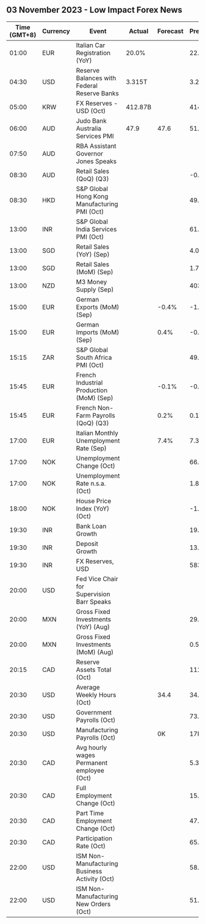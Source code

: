 ## 03 November 2023 - Low Impact Forex News

| Time (GMT+8) | Currency | Event | Actual | Forecast | Previous |
|------|----------|-------|--------|----------|----------|
| 01:00 | EUR | Italian Car Registration (YoY) | 20.0% |  | 22.8% |
| 04:30 | USD | Reserve Balances with Federal Reserve Banks | 3.315T |  | 3.264T |
| 05:00 | KRW | FX Reserves - USD (Oct) | 412.87B |  | 414.12B |
| 06:00 | AUD | Judo Bank Australia Services PMI | 47.9 | 47.6 | 51.8 |
| 07:50 | AUD | RBA Assistant Governor Jones Speaks |  |  |  |
| 08:30 | AUD | Retail Sales (QoQ) (Q3) |  |  | -0.5% |
| 08:30 | HKD | S&P Global Hong Kong Manufacturing PMI (Oct) |  |  | 49.6 |
| 13:00 | INR | S&P Global India Services PMI (Oct) |  |  | 61.0 |
| 13:00 | SGD | Retail Sales (YoY) (Sep) |  |  | 4.0% |
| 13:00 | SGD | Retail Sales (MoM) (Sep) |  |  | 1.7% |
| 13:00 | NZD | M3 Money Supply (Sep) |  |  | 403.4B |
| 15:00 | EUR | German Exports (MoM) (Sep) |  | -0.4% | -1.2% |
| 15:00 | EUR | German Imports (MoM) (Sep) |  | 0.4% | -0.4% |
| 15:15 | ZAR | S&P Global South Africa PMI (Oct) |  |  | 49.9 |
| 15:45 | EUR | French Industrial Production (MoM) (Sep) |  | -0.1% | -0.3% |
| 15:45 | EUR | French Non-Farm Payrolls (QoQ) (Q3) |  | 0.2% | 0.1% |
| 17:00 | EUR | Italian Monthly Unemployment Rate (Sep) |  | 7.4% | 7.3% |
| 17:00 | NOK | Unemployment Change (Oct) |  |  | 66.39K |
| 17:00 | NOK | Unemployment Rate n.s.a. (Oct) |  |  | 1.80% |
| 18:00 | NOK | House Price Index (YoY) (Oct) |  |  | -1.30% |
| 19:30 | INR | Bank Loan Growth |  |  | 19.3% |
| 19:30 | INR | Deposit Growth |  |  | 13.6% |
| 19:30 | INR | FX Reserves, USD |  |  | 583.53B |
| 20:00 | USD | Fed Vice Chair for Supervision Barr Speaks |  |  |  |
| 20:00 | MXN | Gross Fixed Investments (YoY) (Aug) |  |  | 29.10% |
| 20:00 | MXN | Gross Fixed Investments (MoM) (Aug) |  |  | 0.50% |
| 20:15 | CAD | Reserve Assets Total (Oct) |  |  | 112.4B |
| 20:30 | USD | Average Weekly Hours (Oct) |  | 34.4 | 34.4 |
| 20:30 | USD | Government Payrolls (Oct) |  |  | 73.0K |
| 20:30 | USD | Manufacturing Payrolls (Oct) |  | 0K | 17K |
| 20:30 | CAD | Avg hourly wages Permanent employee (Oct) |  |  | 5.3% |
| 20:30 | CAD | Full Employment Change (Oct) |  |  | 15.8K |
| 20:30 | CAD | Part Time Employment Change (Oct) |  |  | 47.9K |
| 20:30 | CAD | Participation Rate (Oct) |  |  | 65.6% |
| 22:00 | USD | ISM Non-Manufacturing Business Activity (Oct) |  |  | 58.8 |
| 22:00 | USD | ISM Non-Manufacturing New Orders (Oct) |  |  | 51.8 |
